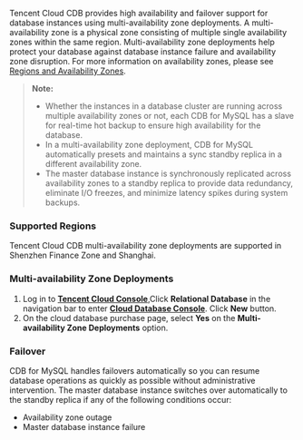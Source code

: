 Tencent Cloud CDB provides high availability and failover support for database instances using multi-availability zone deployments. A multi-availability zone is a physical zone consisting of multiple single availability zones within the same region. Multi-availability zone deployments help protect your database against database instance failure and availability zone disruption. For more information on availability zones, please see [Regions and Availability Zones](https://intl.cloud.tencent.com/document/product/236/8458).
>**Note:**
>- Whether the instances in a database cluster are running across multiple availability zones or not, each CDB for MySQL has a slave for real-time hot backup to ensure high availability for the database.
>- In a multi-availability zone deployment, CDB for MySQL automatically presets and maintains a sync standby replica in a different availability zone.
>- The master database instance is synchronously replicated across availability zones to a standby replica to provide data redundancy, eliminate I/O freezes, and minimize latency spikes during system backups.

### Supported Regions
Tencent Cloud CDB multi-availability zone deployments are supported in Shenzhen Finance Zone and Shanghai.
### Multi-availability Zone Deployments
1. Log in to **[Tencent Cloud Console](https://console.cloud.tencent.com/)**,Click **Relational Database** in the navigation bar to enter **[Cloud Database Console](https://console.cloud.tencent.com/cdb)**. Click **New** button.
2. On the cloud database purchase page, select **Yes** on the **Multi-availability Zone Deployments** option.

### Failover
CDB for MySQL handles failovers automatically so you can resume database operations as quickly as possible without administrative intervention. The master database instance switches over automatically to the standby replica if any of the following conditions occur:
- Availability zone outage
- Master database instance failure

[1]:	https://console.cloud.tencent.com/
[2]:	https://console.cloud.tencent.com/cdb/


